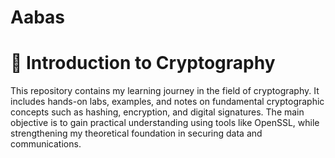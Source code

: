 # Aabas
# 🔐 Introduction to Cryptography
This repository contains my learning journey in the field of cryptography. It includes hands-on labs, examples, and notes on fundamental cryptographic concepts such as hashing, encryption, and digital signatures. The main objective is to gain practical understanding using tools like OpenSSL, while strengthening my theoretical foundation in securing data and communications.